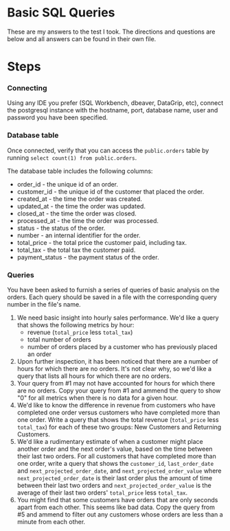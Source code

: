 # Basic SQL Queries


These are my answers to the test I took. The directions and questions are below and all answers can be found in their own file.


# Steps

### Connecting
Using any IDE you prefer (SQL Workbench, dbeaver, DataGrip, etc), connect the postgresql instance with the hostname, port, database name, user and password you have been specified.

### Database table
Once connected, verify that you can access the `public.orders` table by running `select count(1) from public.orders`.

The database table includes the following columns:

* order_id -  the unique id of an order.
* customer_id - the unique id of the customer that placed the order.
* created_at - the time the order was created.
* updated_at - the time the order was updated.
* closed_at - the time the order was closed.
* processed_at - the time the order was processed.
* status - the status of the order.
* number - an internal identifier for the order.
* total_price - the total price the customer paid, including tax.
* total_tax - the total tax the customer paid.
* payment_status - the payment status of the order.


### Queries

You have been asked to furnish a series of queries of basic analysis on the orders. Each query should be saved in a file with the corresponding query number in the file's name.

1. We need basic insight into hourly sales performance. We'd like a query that shows the following metrics by hour:
    * revenue (`total_price` less `total_tax`)
    * total number of orders
    * number of orders placed by a customer who has previously placed an order
2. Upon further inspection, it has been noticed that there are a number of hours for which there are no orders. It's not clear why, so we'd like a query that lists all hours for which there are no orders.
3. Your query from #1 may not have accounted for hours for which there are no orders. Copy your query from #1 and ammend the query to show "0" for all metrics when there is no data for a given hour.
4. We'd like to know the difference in revenue from customers who have completed one order versus customers who have completed more than one order. Write a query that shows the total revenue (`total_price` less `total_tax`) for each of these two groups: New Customers and Returning Customers.
5. We'd like a rudimentary estimate of when a customer might place another order and the next order's value, based on the time between their last two orders. For all customers that have completed more than one order, write a query that shows the `customer_id`, `last_order_date` and `next_projected_order_date`, and `next_projected_order_value` where `next_projected_order_date` is their last order plus the amount of time between their last two orders and `next_projected_order_value` is the average of their last two orders' `total_price` less `total_tax`.
6. You might find that some customers have orders that are only seconds apart from each other. This seems like bad data. Copy the query from #5 and ammend to filter out any customers whose orders are less than a minute from each other.

